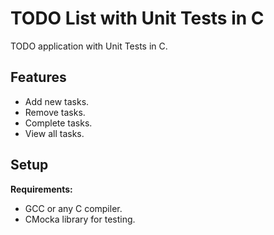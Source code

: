 # TODO List with Unit Tests in C

TODO application with Unit Tests in C.

## Features
* Add new tasks.
* Remove tasks.
* Complete tasks.
* View all tasks.

## Setup

**Requirements:**
* GCC or any C compiler.
* CMocka library for testing.
